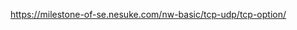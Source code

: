 


https://milestone-of-se.nesuke.com/nw-basic/tcp-udp/tcp-option/


<!--stackedit_data:
eyJoaXN0b3J5IjpbNzkyNTI1NzE2XX0=
-->